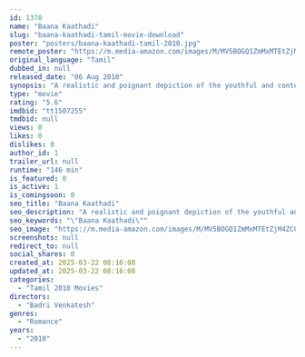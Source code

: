 ```yaml
---
id: 1378
name: "Baana Kaathadi"
slug: "baana-kaathadi-tamil-movie-download"
poster: "posters/baana-kaathadi-tamil-2010.jpg"
remote_poster: "https://m.media-amazon.com/images/M/MV5BOGQ1ZmMxMTEtZjM4ZC00MDFkLTljYWItM2E0NzUwZWQ2MzMwXkEyXkFqcGc@._V1_SX300.jpg"
original_language: "Tamil"
dubbed_in: null
released_date: "06 Aug 2010"
synopsis: "A realistic and poignant depiction of the youthful and contemporary love story, this romantic drama portrays a tragic tale of love between two people who belong to different strata of society."
type: "movie"
rating: "5.6"
imdbid: "tt1507255"
tmdbid: null
views: 0
likes: 0
dislikes: 0
author_id: 1
trailer_url: null
runtime: "146 min"
is_featured: 0
is_active: 1
is_comingsoon: 0
seo_title: "Baana Kaathadi"
seo_description: "A realistic and poignant depiction of the youthful and contemporary love story, this romantic drama portrays a tragic tale of love between two people who belong to different strata of society."
seo_keywords: "\"Baana Kaathadi\""
seo_image: "https://m.media-amazon.com/images/M/MV5BOGQ1ZmMxMTEtZjM4ZC00MDFkLTljYWItM2E0NzUwZWQ2MzMwXkEyXkFqcGc@._V1_SX300.jpg"
screenshots: null
redirect_to: null
social_shares: 0
created_at: 2025-03-22 08:16:08
updated_at: 2025-03-22 08:16:08
categories:
  - "Tamil 2010 Movies"
directors:
  - "Badri Venkatesh"
genres:
  - "Romance"
years:
  - "2010"
---
```

